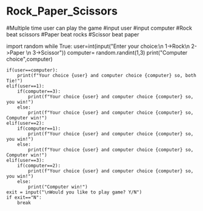 # Rock_Paper_Scissors
#Multiple time user can play the game
#input user
#input computer
#Rock beat scissors
#Paper beat rocks
#Scissor beat paper

import random
while True:
    user=int(input("Enter your choice:\n 1->Rock\n 2->Paper \n 3->Scissor"))
    computer= random.randint(1,3)
    print("Computer choice",computer)
    
    if(user==computer):
        print(f"Your choice {user} and computer choice {computer} so, both Tie!")
    elif(user==1):
        if(computer==3):
            print(f"Your choice {user} and computer choice {computer} so, you win!")
        else:
            print(f"Your choice {user} and computer choice {computer} so, Computer win!")
    elif(user==2):
        if(computer==1):
            print(f"Your choice {user} and computer choice {computer} so, you win!")
        else:
            print(f"Your choice {user} and computer choice {computer} so, Computer win!")
    elif(user==3):
        if(computer==2):
            print(f"Your choice {user} and computer choice {computer} so, you win!")
        else:
            print("Computer win!")
    exit = input("\nWould you like to play game? Y/N")
    if exit=="N":
        break  
